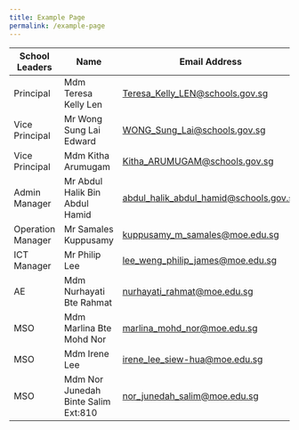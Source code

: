 ```yaml
---
title: Example Page
permalink: /example-page
---
```

| School Leaders | Name | Email Address | Extension Number |
|---|---|---|---|
| Principal | Mdm Teresa Kelly Len | Teresa_Kelly_LEN@schools.gov.sg | N/A |
|  Vice Principal | Mr Wong Sung Lai  Edward | WONG_Sung_Lai@schools.gov.sg |  N/A |
|   Vice Principal  |  Mdm Kitha Arumugam | Kitha_ARUMUGAM@schools.gov.sg  | NA  |
| Admin Manager | Mr Abdul Halik Bin Abdul Hamid |  abdul_halik_abdul_hamid@schools.gov.sg | 107 |
| Operation Manager | Mr Samales Kuppusamy | kuppusamy_m_samales@moe.edu.sg | 104 |
| ICT Manager | Mr Philip Lee | lee_weng_philip_james@moe.edu.sg | 109 |
|  AE         |  Mdm Nurhayati Bte Rahmat | nurhayati_rahmat@moe.edu.sg  |  103 |
|  MSO | Mdm Marlina Bte Mohd Nor  | marlina_mohd_nor@moe.edu.sg  |  102 |
|  MSO  |  Mdm Irene Lee | irene_lee_siew-hua@moe.edu.sg  |  802 |
|  MSO | Mdm Nor Junedah Binte Salim  Ext:810  | nor_junedah_salim@moe.edu.sg  | 801  |